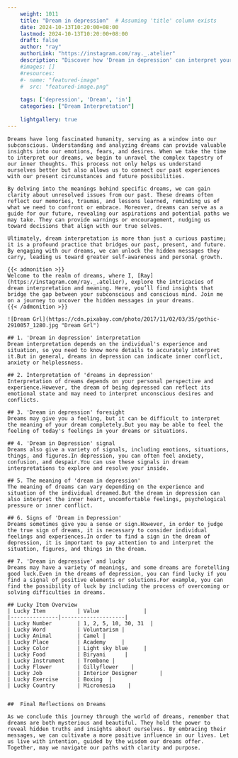 ```yaml
---
    weight: 1011
    title: "Dream in depression"  # Assuming 'title' column exists
    date: 2024-10-13T10:20:00+08:00
    lastmod: 2024-10-13T10:20:00+08:00
    draft: false
    author: "ray"
    authorLink: "https://instagram.com/ray._.atelier"
    description: "Discover how 'Dream in depression' can interpret your future and uncover its significant meanings in your life."
    #images: []
    #resources:
    #- name: "featured-image"
    #  src: "featured-image.png"
    
    tags: ['depression', 'Dream', 'in']
    categories: ["Dream Interpretation"]
    
    lightgallery: true
---
```

    
    Dreams have long fascinated humanity, serving as a window into our subconscious. Understanding and analyzing dreams can provide valuable insights into our emotions, fears, and desires. When we take the time to interpret our dreams, we begin to unravel the complex tapestry of our inner thoughts. This process not only helps us understand ourselves better but also allows us to connect our past experiences with our present circumstances and future possibilities.
    
    By delving into the meanings behind specific dreams, we can gain clarity about unresolved issues from our past. These dreams often reflect our memories, traumas, and lessons learned, reminding us of what we need to confront or embrace. Moreover, dreams can serve as a guide for our future, revealing our aspirations and potential paths we may take. They can provide warnings or encouragement, nudging us toward decisions that align with our true selves.
    
    Ultimately, dream interpretation is more than just a curious pastime; it is a profound practice that bridges our past, present, and future. By engaging with our dreams, we can unlock the hidden messages they carry, leading us toward greater self-awareness and personal growth.
    
    {{< admonition >}}
    Welcome to the realm of dreams, where I, [Ray](https://instagram.com/ray._.atelier), explore the intricacies of dream interpretation and meaning. Here, you’ll find insights that bridge the gap between your subconscious and conscious mind. Join me on a journey to uncover the hidden messages in your dreams.
    {{< /admonition >}}
    
    ![Dream Grl](https://cdn.pixabay.com/photo/2017/11/02/03/35/gothic-2910057_1280.jpg "Dream Grl")
    
    ## 1. 'Dream in depression' interpretation
    Dream interpretation depends on the individual's experience and situation, so you need to know more details to accurately interpret it.But in general, dreams in depression can indicate inner conflict, anxiety or helplessness.
    
    ## 2. Interpretation of 'dreams in depression'
    Interpretation of dreams depends on your personal perspective and experience.However, the dream of being depressed can reflect its emotional state and may need to interpret unconscious desires and conflicts.
    
    ## 3. 'Dream in depression' foresight
    Dreams may give you a feeling, but it can be difficult to interpret the meaning of your dream completely.But you may be able to feel the feeling of today's feelings in your dreams or situations.
    
    ## 4. 'Dream in Depression' signal
    Dreams also give a variety of signals, including emotions, situations, things, and figures.In depression, you can often feel anxiety, confusion, and despair.You can use these signals in dream interpretations to explore and resolve your inside.
    
    ## 5. The meaning of 'dream in depression'
    The meaning of dreams can vary depending on the experience and situation of the individual dreamed.But the dream in depression can also interpret the inner heart, uncomfortable feelings, psychological pressure or inner conflict.
    
    ## 6. Signs of 'Dream in Depression'
    Dreams sometimes give you a sense or sign.However, in order to judge the true sign of dreams, it is necessary to consider individual feelings and experiences.In order to find a sign in the dream of depression, it is important to pay attention to and interpret the situation, figures, and things in the dream.
    
    ## 7. 'Dream in depressive' and lucky
    Dreams may have a variety of meanings, and some dreams are foretelling good luck.Even in the dreams of depression, you can find lucky if you find a signal of positive elements or solutions.For example, you can find the possibility of luck by including the process of overcoming or solving difficulties in dreams.
    
    ## Lucky Item Overview
    | Lucky Item          | Value              |
    |---------------|--------------------|
    | Lucky Number        | 1, 2, 5, 10, 30, 31  |
    | Lucky Word          | Voluntarism |
    | Lucky Animal        | Camel |
    | Lucky Place         | Academy     |
    | Lucky Color         | Light sky blue     |
    | Lucky Food          | Biryani      |
    | Lucky Instrument    | Trombone |
    | Lucky Flower        | Gillyflower    |
    | Lucky Job           | Interior Designer       |
    | Lucky Exercise      | Boxing  |
    | Lucky Country       | Micronesia    |
    
    
    ##  Final Reflections on Dreams
    
    As we conclude this journey through the world of dreams, remember that dreams are both mysterious and beautiful. They hold the power to reveal hidden truths and insights about ourselves. By embracing their messages, we can cultivate a more positive influence in our lives. Let us live with intention, guided by the wisdom our dreams offer. Together, may we navigate our paths with clarity and purpose.
    